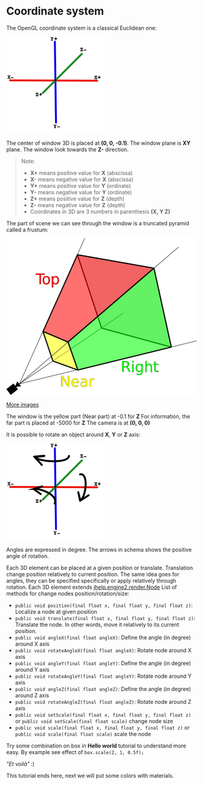 # Coordinate system

The OpenGL coordinate system is a classical Euclidean one:

![Euclidean Coordinate System](images/EuclideanCoordinateSystem.png)

The center of window 3D is placed at **(0, 0, -0.1)**.
The window plane is **XY** plane.
The window look towards the **Z-** direction.

> Note:
> * **X+** means positive value for **X** (abscissa)
> * **X-** means negative value for **X** (abscissa)
> * **Y+** means positive value for **Y** (ordinate)
> * **Y-** means negative value for **Y** (ordinate)
> * **Z+** means positive value for **Z** (depth)
> * **Z-** means negative value for **Z** (depth)
> * Coordinates in 3D are 3 numbers in parenthesis **(X, Y Z)**

The part of scene we can see through the window is a truncated pyramid
called a frustum:

![Frustum](images/ViewFrustum.png)

[More images](https://duckduckgo.com/?q=3D+frustrum&t=canonical&iax=images&ia=images)

The window is the yellow part (Near part) at -0.1 for **Z**
For information, the far part is placed at -5000 for **Z**
The camera is at **(0, 0, 0)**

It is possible to rotate an object around **X**, **Y** or **Z** axis:

![Rotations](images/Rotations.png)

Angles are expressed in degree.
The arrows in schema shows the positive angle of rotation.

Each 3D element can be placed at a given position or translate.
Translation change position relatively to current position.
The same idea goes for angles, they can be specified specifically
or apply relatively through rotation.
Each 3D element extends [jhelp.engine2.render.Node](../../src/jhelp/engine2/render/Node.java)
List of methods for change nodes position/rotation/size:
* `public void position(final float x, final float y, final float z)`:
  Localize a node at given position
* `public void translate(final float x, final float y, final float z)`:
  Translate the node. In other words, move it relatively to its current position.
* `public void angleX(final float angleX)`: Define the angle (in degree)
  around X axis
* `public void rotateAngleX(final float angleX)`: Rotate node around X axis
* `public void angleY(final float angleY)`: Define the angle (in degree)
  around Y axis
* `public void rotateAngleY(final float angleY)`: Rotate node around Y axis
* `public void angleZ(final float angleZ)`: Define the angle (in degree)
  around Z axis
* `public void rotateAngleZ(final float angleZ)`: Rotate node around Z axis
* `public void setScale(final float x, final float y, final float z)` or
  `public void setScale(final float scale)` change node size
* `public void scale(final float x, final float y, final float z)` or
  `public void scale(final float scale)` scale the node

Try some combination on box in **Hello world** tutorial to understand more easy.
By example see effect of `box.scale(2, 1, 0.5f);`

*"Et voilà"* :)

This tutorial ends here, next we will put some colors with materials.

